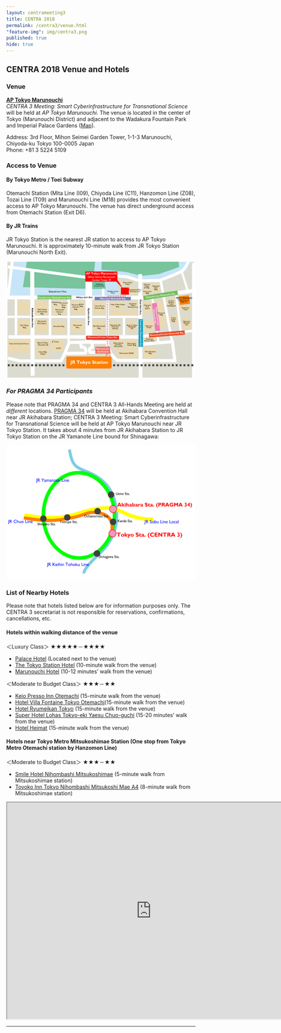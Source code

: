 ```yaml
---
layout: centrameeting3
title: CENTRA 2018
permalink: /centra3/venue.html
"feature-img": img/centra3.png
published: true
hide: true
---
```


## CENTRA 2018 Venue and Hotels

### Venue

[**AP Tokyo Marunouchi**](https://www.tc-forum.co.jp/kanto-area/ap-marunouchi/)  
*CENTRA 3 Meeting: Smart Cyberinfrastructure for Transnational Science* will be held at *AP Tokyo Marunouchi*. The venue is located in the center of Tokyo (Marunouchi District) and adjacent to the Wadakura Fountain Park and Imperial Palace Gardens ([Map](https://www.google.co.jp/maps/place/%E3%82%B3%E3%83%B3%E3%83%99%E3%83%B3%E3%82%B7%E3%83%A7%E3%83%B3%E3%83%AB%E3%83%BC%E3%83%A0AP%E6%9D%B1%E4%BA%AC%E4%B8%B8%E3%81%AE%E5%86%85/@35.6844264,139.7600255,17z/data=!3m1!4b1!4m5!3m4!1s0x60188c08100a5399:0x4deb54a0081cf594!8m2!3d35.6844264!4d139.7622142?dcr=0)).    

Address: 3rd Floor, Mihon Seimei Garden Tower, 1-1-3 Marunouchi, Chiyoda-ku Tokyo 100-0005 Japan  
Phone: +81 3 5224 5109

### Access to Venue  
 
#### By Tokyo Metro / Toei Subway
Otemachi Station (Mita Line (I09), Chiyoda Line (C11), Hanzomon Line (Z08), Tozai Line (T09) and Marunouchi Line (M18) provides the most convenient access to AP Tokyo Marunouchi. The venue has direct underground access from Otemachi Station (Exit D6).  

#### By JR Trains
JR Tokyo Station is the nearest JR station to access to AP Tokyo Marunouchi. It is approximately 10-minute walk from JR Tokyo Station (Marunouchi North Exit).  
  
<img src="/img/centra3_venue_access.png" alt="CENTRA3 venue access" style="margin-right: auto;margin-left: auto;" class="img-responsive">  


### *For PRAGMA 34 Participants*  
Please note that PRAGMA 34 and CENTRA 3 All-Hands Meeting are held at *different* locations. [PRAGMA 34](http://www.pragma-grid.net/pragma34-venue/) will be held at Akihabara Convention Hall near JR Akihabara Station; CENTRA 3 Meeting: Smart Cyberinfrastructure for Transnational Science will be held at AP Tokyo Marunouchi near JR Tokyo Station. It takes about 4 minutes from JR Akihabara Station to JR Tokyo Station on the JR Yamanote Line bound for Shinagawa:  
  
<img src="/img/CENTRA_PRAGMA venues_access.png" alt="CENTRA-PRAGMA venue access" style="margin-right: auto;margin-left: auto;" class="img-responsive">  
  

### List of Nearby Hotels  
Please note that hotels listed below are for information purposes only. The CENTRA 3 secretariat is not responsible for reservations, confirmations, cancellations, etc.  
  
#### Hotels within walking distance of the venue  

＜Luxury Class＞ ★★★★★－★★★★  

* [Palace Hotel](http://en.palacehoteltokyo.com/) (Located next to the venue)  
* [The Tokyo Station Hotel](http://www.thetokyostationhotel.jp/rooms.htm) (10-minute walk from the venue)  
* [Marunouchi Hotel](https://www.marunouchi-hotel.co.jp/en/) (10-12 minutes’ walk from the venue)  

＜Moderate to Budget Class＞ ★★★－★★  

* [Keio Presso Inn Otemachi](http://www.presso-inn.com/english/otemachi.html) (15-minute walk from the venue)  
* [Hotel Villa Fontaine Tokyo Otemachi](https://www.hvf.jp/eng/)(15-minute walk from the venue)  
* [Hotel Ryumeikan Tokyo](https://www.ryumeikan-tokyo.jp/english/) (15-minute walk from the venue)  
* [Super Hotel Lohas Tokyo-eki Yaesu Chuo-guchi](http://www.superhoteljapan.com/en/s-hotels/yaesu/?hid=109&tpl=/yaesu/index.html&ex=0)  (15-20 minutes’ walk from the venue)  
* [Hotel Heimat](http://www.hotel-heimat.com/english/english.html) (15-minute walk from the venue)   


#### Hotels near Tokyo Metro Mitsukoshimae Station (One stop from Tokyo Metro Otemachi station by Hanzomon Line)  

＜Moderate to Budget Class＞ ★★★－★★  

* [Smile Hotel Nihombashi Mitsukoshimae](https://travel.rakuten.com/hotel/info/1990/) (5-minute walk from Mitsukoshimae station)  
* [Toyoko Inn Tokyo Nihombashi Mitsukoshi Mae A4](https://www.toyoko-inn.com/eng/search/detail/00170) (8-minute walk from Mitsukoshimae station)  
    
<iframe src="https://www.google.com/maps/d/embed?mid=1ejWiaFSa7iaNAnYaKA-XOm5-W-DJM6Hj" width="768" height="576"></iframe>

<hr>
     
